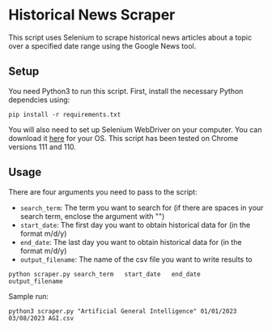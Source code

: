 # Historical News Scraper
This script uses Selenium to scrape historical news articles about a topic over a specified date range using the Google News tool.


## Setup
You need Python3 to run this script.
First, install the necessary Python dependcies using:
```
pip install -r requirements.txt
```
You will also need to set up Selenium WebDriver on your computer. You can download it [here](https://chromedriver.chromium.org/downloads) for your OS. This script has been tested on Chrome versions 111 and 110.

## Usage
There are four arguments you need to pass to the script:

- `search_term`: The term you want to search for (if there are spaces in your search term, enclose the argument with "")
- `start_date`: The first day you want to obtain historical data for (in the format m/d/y)
- `end_date`: The last day you want to obtain historical data for (in the format m/d/y)
- `output_filename`: The name of the csv file you want to write results to


```
python scraper.py search_term   start_date   end_date   output_filename
```

Sample run:
```
python3 scraper.py "Artificial General Intelligence" 01/01/2023 03/08/2023 AGI.csv
```
